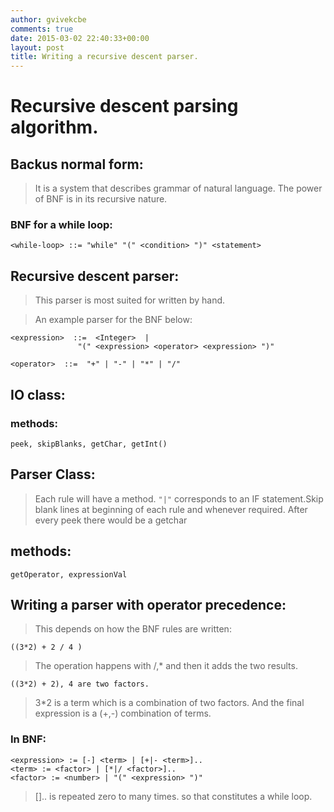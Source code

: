 ```yaml
---
author: gvivekcbe
comments: true
date: 2015-03-02 22:40:33+00:00
layout: post
title: Writing a recursive descent parser. 
---
```



# Recursive descent parsing algorithm.

## Backus normal form:

> It is a system  that describes grammar of natural language.
The power of BNF is in its recursive nature. 

### BNF for a while loop: 
	<while-loop> ::= "while" "(" <condition> ")" <statement>


## Recursive descent parser:

> This parser is most suited for written by hand. 

> An example parser for the BNF below:

	<expression>  ::=  <Integer>  |
                   "(" <expression> <operator> <expression> ")"
                   
	<operator>  ::=  "+" | "-" | "*" | "/"

## IO class:

### methods:

	peek, skipBlanks, getChar, getInt()


## Parser Class:

> Each rule will have a method. `"|"` corresponds to an IF statement.Skip blank lines at beginning of each rule and whenever required. After every peek there would be a getchar

## methods:

	getOperator, expressionVal


## Writing a parser with operator precedence:

> This depends on how the BNF rules are written:

	((3*2) + 2 / 4 )

> The operation happens with /,* and then it adds the two results. 

	((3*2) + 2), 4 are two factors.

> 3*2 is a term which is a combination of two factors. And the final expression is a (+,-) combination of terms.

### In BNF:

	<expression> := [-] <term> | [+|- <term>].. 
	<term> := <factor> | [*|/ <factor>]..
	<factor> := <number> | "(" <expression> ")"

> [].. is repeated zero to many times. so that constitutes a while loop.
